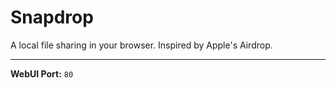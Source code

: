 # Snapdrop

A local file sharing in your browser. Inspired by Apple's Airdrop.

---

**WebUI Port:** `80`